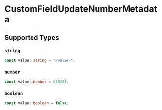 # CustomFieldUpdateNumberMetadata


## Supported Types

### `string`

```typescript
const value: string = "<value>";
```

### `number`

```typescript
const value: number = 850288;
```

### `boolean`

```typescript
const value: boolean = false;
```

